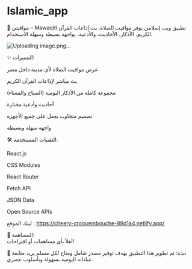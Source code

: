 # Islamic_app

🕌 مواقيتي – Mawaqiti
تطبيق ويب إسلامي يوفر مواقيت الصلاة، بث إذاعات القرآن الكريم، الأذكار، الأحاديث، والأدعية، بواجهة بسيطة وسهلة الاستخدام.

![Uploading image.png…]()


✨ المميزات:

عرض مواقيت الصلاة لأي مدينة داخل مصر

بث مباشر لإذاعات القرآن الكريم

مجموعة كاملة من الأذكار اليومية (الصباح والمساء)

أحاديث وأدعية مختارة

تصميم متجاوب يعمل على جميع الأجهزة

واجهة سهلة وبسيطة

🛠 التقنيات المستخدمة:

React.js

CSS Modules

React Router

Fetch API

JSON Data

Open Source APIs

لينك الموقع :
https://cheery-croquembouche-88d1a4.netlify.app/

🤝 المساهمة:  
أهلاً بأي مساهمات أو اقتراحات!

💬 نبذة:
تم تطوير هذا التطبيق بهدف توفير مصدر شامل ومتاح لكل مسلم يريد متابعة عباداته اليومية بسهولة وبأسلوب عصري.
